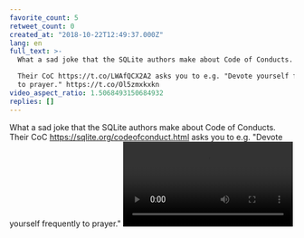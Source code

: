 ```yaml
---
favorite_count: 5
retweet_count: 0
created_at: "2018-10-22T12:49:37.000Z"
lang: en
full_text: >-
  What a sad joke that the SQLite authors make about Code of Conducts.

  Their CoC https://t.co/LWAfQCX2A2 asks you to e.g. "Devote yourself frequently
  to prayer." https://t.co/Ol5zmxkxkn
video_aspect_ratio: 1.5068493150684932
replies: []
---
```


What a sad joke that the SQLite authors make about Code of Conducts. Their CoC
<https://sqlite.org/codeofconduct.html> asks you to e.g. "Devote yourself
frequently to prayer."
![Embedded Video](https://twitter-media-coderbyheart.s3.eu-north-1.amazonaws.com/1054354084709498887-DqHRcEWXQAAkVV0.mp4)
